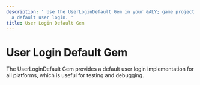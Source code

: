 ```yaml
---
description: ' Use the UserLoginDefault Gem in your &ALY; game project to implement
  a default user login. '
title: User Login Default Gem
---
```

# User Login Default Gem<a name="gems-system-gem-user-login"></a>

The UserLoginDefault Gem provides a default user login implementation for all platforms, which is useful for testing and debugging\.